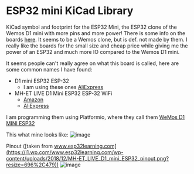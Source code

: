 # ESP32 mini KiCad Library
KiCad symbol and footprint for the ESP32 Mini, the ESP32 clone of the Wemos D1 mini with more pins and more power!
There is some info on the boards [here](https://www.reddit.com/r/esp8266/comments/a93raj/wemos_ttgo_mini_d1_esp32/). It seems to be a Wemos clone, but is def. not made by them. I really like the boards for the small size and cheap price while giving me the power of an ESP32 and much more IO compared to the Wemos D1 mini.

It seems people can't really agree on what this board is called, here are some common names I have found:
- D1 mini ESP32 ESP-32 
   - I am using these ones [AliExpress](https://www.aliexpress.com/item/32819907815.html?spm=a2g0o.placeorder.0.0.6362321eORA9U3&mp=1)
- MH-ET LIVE D1 Mini ESP32 ESP-32 WiFi 
   - [Amazon](https://www.amazon.com/s?k=MH-ET+LIVE+D1+Mini+ESP32+ESP-32+WiFi&ref=nb_sb_noss)
   - [AliExpress](https://www.aliexpress.com/item/32815530502.html)

I am programming them using Platformio, where they call them [WeMos D1 MINI ESP32](  https://docs.platformio.org/en/latest/boards/espressif32/wemos_d1_mini32.html)

This what mine looks like:
![image](https://user-images.githubusercontent.com/558053/92308608-2eaab780-ef9f-11ea-97a7-bbd80803f333.png)

Pinout ([taken from www.esp32learning.com](https://i1.wp.com/www.esp32learning.com/wp-content/uploads/2018/12/MH-ET_LIVE_D1_mini_ESP32_pinout.png?resize=696%2C479))
![image](https://user-images.githubusercontent.com/558053/92308628-57cb4800-ef9f-11ea-81fa-64d722c4df24.png)

